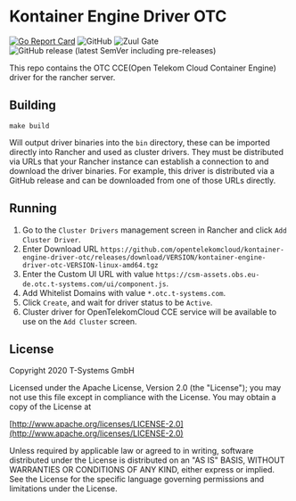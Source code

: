 Kontainer Engine Driver OTC
===============================
[![Go Report Card](https://goreportcard.com/badge/github.com/opentelekomcloud/kontainer-engine-driver-otc)](https://goreportcard.com/report/github.com/opentelekomcloud/kontainer-engine-driver-otc)
![GitHub](https://img.shields.io/github/license/opentelekomcloud/kontainer-engine-driver-otc)
![Zuul Gate](https://zuul.eco.tsi-dev.otc-service.com/api/tenant/eco/badge?project=opentelekomcloud/kontainer-engine-driver-otc&pipeline=check&branch=master)
![GitHub release (latest SemVer including pre-releases)](https://img.shields.io/github/v/release/opentelekomcloud/kontainer-engine-driver-otc?include_prereleases)

This repo contains the OTC CCE(Open Telekom Cloud Container Engine) driver for the rancher server.

## Building

`make build`

Will output driver binaries into the `bin` directory, these can be imported 
directly into Rancher and used as cluster drivers.  They must be distributed 
via URLs that your Rancher instance can establish a connection to and download 
the driver binaries.  For example, this driver is distributed via a GitHub 
release and can be downloaded from one of those URLs directly.


## Running

1. Go to the `Cluster Drivers` management screen in Rancher and click `Add Cluster Driver`.
2. Enter Download URL `https://github.com/opentelekomcloud/kontainer-engine-driver-otc/releases/download/VERSION/kontainer-engine-driver-otc-VERSION-linux-amd64.tgz`
3. Enter the Custom UI URL with value `https://csm-assets.obs.eu-de.otc.t-systems.com/ui/component.js`.
4. Add Whitelist Domains with value `*.otc.t-systems.com`.
5. Click `Create`, and wait for driver status to be `Active`.
6. Cluster driver for OpenTelekomCloud CCE service will be available to use on the `Add Cluster` screen.


## License

Copyright 2020 T-Systems GmbH

Licensed under the Apache License, Version 2.0 (the "License");
you may not use this file except in compliance with the License.
You may obtain a copy of the License at

[http://www.apache.org/licenses/LICENSE-2.0](http://www.apache.org/licenses/LICENSE-2.0)

Unless required by applicable law or agreed to in writing, software
distributed under the License is distributed on an "AS IS" BASIS,
WITHOUT WARRANTIES OR CONDITIONS OF ANY KIND, either express or implied.
See the License for the specific language governing permissions and
limitations under the License.
